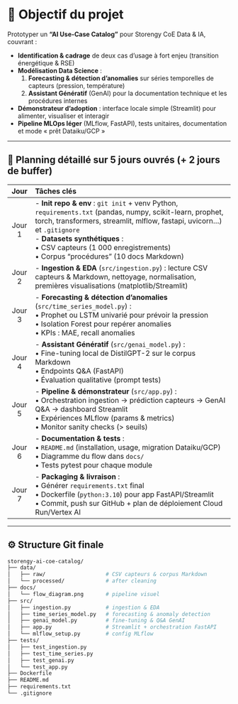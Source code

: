 # 🚀 Objectif du projet
Prototyper un **“AI Use-Case Catalog”** pour Storengy CoE Data & IA, couvrant :

- **Identification & cadrage** de deux cas d’usage à fort enjeu (transition énergétique & RSE)  
- **Modélisation Data Science** :
  1. **Forecasting & détection d’anomalies** sur séries temporelles de capteurs (pression, température)  
  2. **Assistant Génératif** (GenAI) pour la documentation technique et les procédures internes  
- **Démonstrateur d’adoption** : interface locale simple (Streamlit) pour alimenter, visualiser et interagir  
- **Pipeline MLOps léger** (MLflow, FastAPI), tests unitaires, documentation et mode « prêt Dataiku/GCP »

---

## 📅 Planning détaillé sur 5 jours ouvrés (+ 2 jours de buffer)

| Jour   | Tâches clés                                                                                                                                                                                                                     |
|:------:|:--------------------------------------------------------------------------------------------------------------------------------------------------------------------------------------------------------------------------------|
| Jour 1 | - **Init repo & env** : `git init` + venv Python, `requirements.txt` (pandas, numpy, scikit-learn, prophet, torch, transformers, streamlit, mlflow, fastapi, uvicorn…) et `.gitignore`<br> - **Datasets synthétiques** :  <br>  • CSV capteurs (1 000 enregistrements)  <br>  • Corpus “procédures” (10 docs Markdown) |
| Jour 2 | - **Ingestion & EDA** (`src/ingestion.py`) : lecture CSV capteurs & Markdown, nettoyage, normalisation, premières visualisations (matplotlib/Streamlit)                                                                       |
| Jour 3 | - **Forecasting & détection d’anomalies** (`src/time_series_model.py`) :  <br>  • Prophet ou LSTM univarié pour prévoir la pression<br>  • Isolation Forest pour repérer anomalies<br>  • KPIs : MAE, recall anomalies    |
| Jour 4 | - **Assistant Génératif** (`src/genai_model.py`) :  <br>  • Fine-tuning local de DistilGPT-2 sur le corpus Markdown<br>  • Endpoints Q&A (FastAPI)<br>  • Évaluation qualitative (prompt tests)                               |
| Jour 5 | - **Pipeline & démonstrateur** (`src/app.py`) :  <br>  • Orchestration ingestion → prédiction capteurs → GenAI Q&A → dashboard Streamlit<br>  • Expériences MLflow (params & metrics)<br>  • Monitor sanity checks (> seuils) |
| Jour 6 | - **Documentation & tests** :  <br>  • `README.md` (installation, usage, migration Dataiku/GCP)  <br>  • Diagramme du flow dans `docs/`  <br>  • Tests pytest pour chaque module                                            |
| Jour 7 | - **Packaging & livraison** :  <br>  • Générer `requirements.txt` final  <br>  • Dockerfile (`python:3.10`) pour app FastAPI/Streamlit  <br>  • Commit, push sur GitHub + plan de déploiement Cloud Run/Vertex AI                  |

---

## ⚙️ Structure Git finale

```bash
storengy-ai-coe-catalog/
├── data/
│   ├── raw/                   # CSV capteurs & corpus Markdown
│   └── processed/             # after cleaning
├── docs/
│   └── flow_diagram.png       # pipeline visuel
├── src/
│   ├── ingestion.py           # ingestion & EDA
│   ├── time_series_model.py   # forecasting & anomaly detection
│   ├── genai_model.py         # fine-tuning & Q&A GenAI
│   ├── app.py                 # Streamlit + orchestration FastAPI
│   └── mlflow_setup.py        # config MLflow
├── tests/
│   ├── test_ingestion.py
│   ├── test_time_series.py
│   ├── test_genai.py
│   └── test_app.py
├── Dockerfile
├── README.md
├── requirements.txt
└── .gitignore
